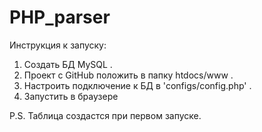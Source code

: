 # PHP_parser
Инструкция к запуску:
1. Создать БД MySQL .
2. Проект с GitHub положить в папку htdocs/www .
3. Настроить подключение к БД в 'configs/config.php' .
4. Запустить в браузере

P.S. Таблица создастся при первом запуске.
